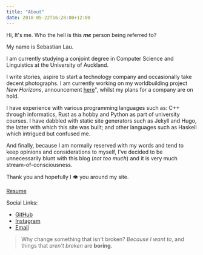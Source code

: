 ```yaml
---
title: "About"
date: 2018-05-22T16:28:00+12:00
---
```


Hi, It's me. Who the hell is this _<b>me</b>_ person being referred to?

My name is Sebastian Lau.

I am currently studying a conjoint degree in Computer Science and Linguistics at the University of Auckland.

I write stories, aspire to start a technology company and occasionally take decent photographs. I am currently working on my worldbuilding project _New Horizons_, announcement [here](https://le-bananafish.github.io/posts/new-horizons/)", whilst my plans for a company are on hold.

I have experience with various programming languages such as: C++ through informatics, Rust as a hobby and Python as part of university courses. I have dabbled with static site generators such as Jekyll and Hugo, the latter with which this site was built; and other languages such as Haskell which intrigued but confused me.

And finally, because I am normally reserved with my words and tend to keep opinions and considerations to myself, I've decided to be unnecessarily blunt with this blog (_not too much_) and it is very much stream-of-consciousness.

Thank you and hopefully I <!-- _see_ --> :eye: you around my site.

[Resume](/docs/2019-01-23-resume-part-time.pdf) <!-- && [Cover Letter]() -->

Social Links:

* [GitHub](https://github.com/le-bananafish)
* [Instagram](https://instagram.com/sebastianlau25)
* [Email](mailto:sebastianlau25@gmail.com)

> Why change something that isn't broken? _Because I want to_, and things that _aren't broken_ are __boring__.